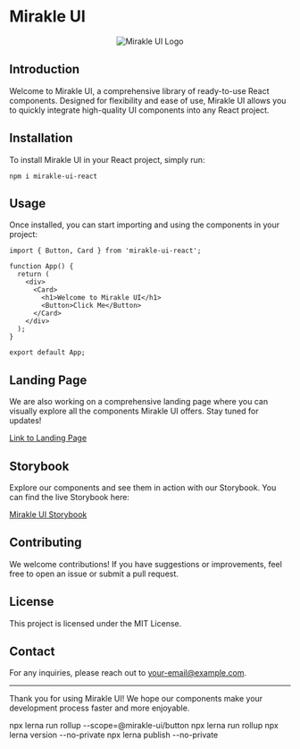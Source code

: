 # Mirakle UI

<p align="center">
  <img src="https://github.com/miguelrodriguezp99/miracle-ui/assets/72866796/33c42d25-c3cf-405a-a99f-c1196a08e428" alt="Mirakle UI Logo">
</p>

## Introduction

Welcome to Mirakle UI, a comprehensive library of ready-to-use React components. Designed for flexibility and ease of use, Mirakle UI allows you to quickly integrate high-quality UI components into any React project.

## Installation

To install Mirakle UI in your React project, simply run:

```
npm i mirakle-ui-react
```

## Usage

Once installed, you can start importing and using the components in your project:

```
import { Button, Card } from 'mirakle-ui-react';

function App() {
  return (
    <div>
      <Card>
        <h1>Welcome to Mirakle UI</h1>
        <Button>Click Me</Button>
      </Card>
    </div>
  );
}

export default App;
```

## Landing Page

We are also working on a comprehensive landing page where you can visually explore all the components Mirakle UI offers. Stay tuned for updates!

[Link to Landing Page](#)

## Storybook

Explore our components and see them in action with our Storybook. You can find the live Storybook here:

[Mirakle UI Storybook](https://main--66685fb204b9df24515e1b9b.chromatic.com)

## Contributing

We welcome contributions! If you have suggestions or improvements, feel free to open an issue or submit a pull request.

## License

This project is licensed under the MIT License.

## Contact

For any inquiries, please reach out to your-email@example.com.

---

Thank you for using Mirakle UI! We hope our components make your development process faster and more enjoyable.

npx lerna run rollup --scope=@mirakle-ui/button
npx lerna run rollup
npx lerna version --no-private
npx lerna publish --no-private

```

```
